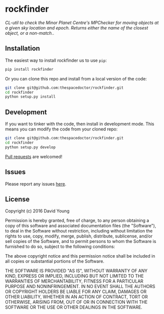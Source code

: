# rockfinder

*CL-util to check the Minor Planet Centre's MPChecker for moving objects at a given sky location and epoch. Returns either the name of the closest object, or a non-match.*.

## Installation

The easiest way to install rockfinder us to use `pip`:

```bash
pip install rockfinder
```

Or you can clone this repo and install from a local version of the code:

```bash
git clone git@github.com:thespacedoctor/rockfinder.git
cd rockfinder
python setup.py install
```

## Development

If you want to tinker with the code, then install in development mode. This means you can modify the code from your cloned repo:

```bash
git clone git@github.com:thespacedoctor/rockfinder.git
cd rockfinder
python setup.py develop
```

[Pull requests](https://github.com/thespacedoctor/rockfinder/pulls) are welcomed!

## Issues

Please report any issues [here](https://github.com/thespacedoctor/rockfinder/issues).

## License

Copyright (c) 2016 David Young

Permission is hereby granted, free of charge, to any person obtaining a copy of this software and associated documentation files (the "Software"), to deal in the Software without restriction, including without limitation the rights to use, copy, modify, merge, publish, distribute, sublicense, and/or sell copies of the Software, and to permit persons to whom the Software is furnished to do so, subject to the following conditions:

The above copyright notice and this permission notice shall be included in all copies or substantial portions of the Software.

THE SOFTWARE IS PROVIDED "AS IS", WITHOUT WARRANTY OF ANY KIND, EXPRESS OR IMPLIED, INCLUDING BUT NOT LIMITED TO THE WARRANTIES OF MERCHANTABILITY, FITNESS FOR A PARTICULAR PURPOSE AND NONINFRINGEMENT. IN NO EVENT SHALL THE AUTHORS OR COPYRIGHT HOLDERS BE LIABLE FOR ANY CLAIM, DAMAGES OR OTHER LIABILITY, WHETHER IN AN ACTION OF CONTRACT, TORT OR OTHERWISE, ARISING FROM, OUT OF OR IN CONNECTION WITH THE SOFTWARE OR THE USE OR OTHER DEALINGS IN THE SOFTWARE.





